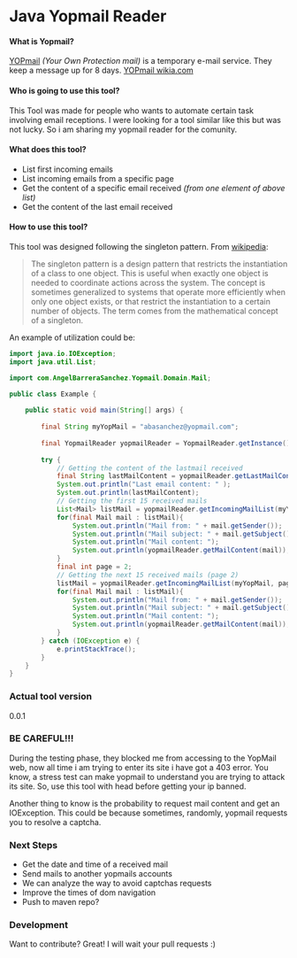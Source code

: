# Java Yopmail Reader
#### What is Yopmail?
[YOPmail] *(Your Own Protection mail)* is a temporary e-mail service. They keep a message up for 8 days. [YOPmail wikia.com]
#### Who is going to use this tool?
This Tool was made for people who wants to automate certain task involving email receptions. 
I were looking for a tool similar like this but was not lucky. So i am sharing my yopmail reader for the comunity.
#### What does this tool?
  - List first incoming emails
  - List incoming emails from a specific page
  - Get the content of a specific email received *(from one element of above list)* 
  - Get the content of the last email received
  
#### How to use this tool?
This tool was designed following the singleton pattern. 
From [wikipedia][singletonwiki]: 
> The singleton pattern is a design pattern that restricts the instantiation of a class to one object. This is useful when exactly one object is needed to coordinate actions across the system. The concept is sometimes  generalized to systems that operate more efficiently when only one object exists, or that restrict the instantiation to a certain number of objects. The term comes from the mathematical concept of a singleton.

An example of utilization could be: 
```java
import java.io.IOException;
import java.util.List;

import com.AngelBarreraSanchez.Yopmail.Domain.Mail;

public class Example {
	
	public static void main(String[] args) {
		
		final String myYopMail = "abasanchez@yopmail.com";
		
		final YopmailReader yopmailReader = YopmailReader.getInstance();
		
		try {
			// Getting the content of the lastmail received
			final String lastMailContent = yopmailReader.getLastMailContent(myYopMail);
			System.out.println("Last email content: " );
			System.out.println(lastMailContent);
			// Getting the first 15 received mails
			List<Mail> listMail = yopmailReader.getIncomingMailList(myYopMail);
			for(final Mail mail : listMail){
				System.out.println("Mail from: " + mail.getSender());
				System.out.println("Mail subject: " + mail.getSubject());
				System.out.println("Mail content: ");
				System.out.println(yopmailReader.getMailContent(mail));
			}
			final int page = 2;
			// Getting the next 15 received mails (page 2)
			listMail = yopmailReader.getIncomingMailList(myYopMail, page);
			for(final Mail mail : listMail){
				System.out.println("Mail from: " + mail.getSender());
				System.out.println("Mail subject: " + mail.getSubject());
				System.out.println("Mail content: ");
				System.out.println(yopmailReader.getMailContent(mail));
			}
		} catch (IOException e) {
			e.printStackTrace();
		}
	}
}
```
### Actual tool version
0.0.1
### BE CAREFUL!!!
During the testing phase, they blocked me from accessing to the YopMail web, now all time i am trying to enter its site i have got a 403 error. You know, a stress test can make yopmail to understand you are trying to attack its site. So, use this tool with head before getting your ip banned.

Another thing to know is the probability to request mail content and get an IOException. This could be because sometimes, randomly, yopmail requests you to resolve a captcha. 

### Next Steps
 - Get the date and time of a received mail
 - Send mails to another yopmails accounts
 - We can analyze the way to avoid captchas requests
 - Improve the times of dom navigation
 - Push to maven repo?

### Development
Want to contribute? Great!
I will wait your pull requests :)

   [YOPmail wikia.com]: <http://spam.wikia.com/wiki/YOPmail>
   [YOPmail]: <http://yopmail.com/>
   [singletonwiki]: <https://en.wikipedia.org/wiki/Singleton_pattern>

